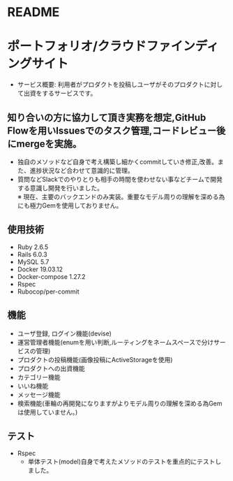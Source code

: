 # README
# ポートフォリオ/クラウドファインディングサイト
- サービス概要: 利用者がプロダクトを投稿しユーザがそのプロダクトに対して出資をするサービスです。  
## 知り合いの方に協力して頂き実務を想定,GitHub Flowを用いIssuesでのタスク管理,コードレビュー後にmergeを実施。  
 - 独自のメソッドなど自身で考え構築し細かくcommitしていき修正,改善。また、進捗状況など合わせて意識的に管理。
 - 質問などSlackでのやりとりも相手の時間を使わせない事などチームで開発する意識し開発を行いました。  
※ 現在、主要のバックエンドのみ実装。重要なモデル周りの理解を深める為にも極力Gemを使用しておりません。  

## 使用技術
 - Ruby 2.6.5
 - Rails 6.0.3
 - MySQL 5.7
 - Docker 19.03.12
 - Docker-compose 1.27.2
 - Rspec
 - Rubocop/per-commit

## 機能
 - ユーザ登録, ログイン機能(devise)
 - 運営管理者機能(enumを用い判断,ルーティングをネームスペースで分けサービスの管理)
 - プロダクトの投稿機能(画像投稿にActiveStorageを使用)
 - プロダクトへの出資機能
 - カテゴリー機能
 - いいね機能
 - メッセージ機能
 - 検索機能(車輪の再開発になりますがよりモデル周りの理解を深める為Gemは使用していません。)

## テスト
- Rspec
  - 単体テスト(model)自身で考えたメソッドのテストを重点的にテストしました。